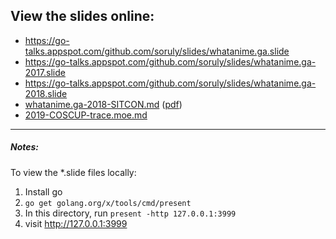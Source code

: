 ## View the slides online:

- https://go-talks.appspot.com/github.com/soruly/slides/whatanime.ga.slide
- https://go-talks.appspot.com/github.com/soruly/slides/whatanime.ga-2017.slide
- https://go-talks.appspot.com/github.com/soruly/slides/whatanime.ga-2018.slide
- [whatanime.ga-2018-SITCON.md](whatanime.ga-2018-SITCON.md) ([pdf](https://github.com/soruly/slides/raw/master/whatanime.ga-2018-SITCON.pdf))
- [2019-COSCUP-trace.moe.md](2019-COSCUP-trace.moe.md)

---

##### Notes:
To view the *.slide files locally:

1. Install go
2. `go get golang.org/x/tools/cmd/present`
3. In this directory, run `present -http 127.0.0.1:3999`
4. visit http://127.0.0.1:3999
